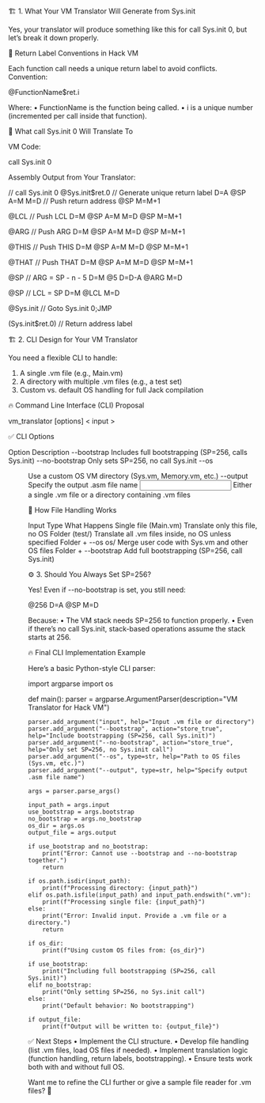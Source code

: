 🏗 1. What Your VM Translator Will Generate from Sys.init

Yes, your translator will produce something like this for call Sys.init 0, but let’s break it down properly.

📌 Return Label Conventions in Hack VM

Each function call needs a unique return label to avoid conflicts.
Convention:

@FunctionName$ret.i

Where:
•	FunctionName is the function being called.
•	i is a unique number (incremented per call inside that function).

🔄 What call Sys.init 0 Will Translate To

VM Code:

call Sys.init 0

Assembly Output from Your Translator:

// call Sys.init 0
@Sys.init$ret.0     // Generate unique return label
D=A
@SP
A=M
M=D                 // Push return address
@SP
M=M+1

@LCL                // Push LCL
D=M
@SP
A=M
M=D
@SP
M=M+1

@ARG                // Push ARG
D=M
@SP
A=M
M=D
@SP
M=M+1

@THIS               // Push THIS
D=M
@SP
A=M
M=D
@SP
M=M+1

@THAT               // Push THAT
D=M
@SP
A=M
M=D
@SP
M=M+1

@SP                 // ARG = SP - n - 5
D=M
@5
D=D-A
@ARG
M=D

@SP                 // LCL = SP
D=M
@LCL
M=D

@Sys.init           // Goto Sys.init
0;JMP

(Sys.init$ret.0)    // Return address label

🏗 2. CLI Design for Your VM Translator

You need a flexible CLI to handle:
1.	A single .vm file (e.g., Main.vm)
2.	A directory with multiple .vm files (e.g., a test set)
3.	Custom vs. default OS handling for full Jack compilation

🔥 Command Line Interface (CLI) Proposal

vm_translator [options] < input >

✅ CLI Options

Option	Description
--bootstrap	Includes full bootstrapping (SP=256, calls Sys.init)
--no-bootstrap	Only sets SP=256, no call Sys.init
--os <dir>	Use a custom OS VM directory (Sys.vm, Memory.vm, etc.)
--output <file>	Specify the output .asm file name
<input>	Either a single .vm file or a directory containing .vm files

📂 How File Handling Works

Input Type	What Happens
Single file (Main.vm)	Translate only this file, no OS
Folder (test/)	Translate all .vm files inside, no OS unless specified
Folder + --os os/	Merge user code with Sys.vm and other OS files
Folder + --bootstrap	Add full bootstrapping (SP=256, call Sys.init)

⚙ 3. Should You Always Set SP=256?

Yes! Even if --no-bootstrap is set, you still need:

@256
D=A
@SP
M=D

Because:
•	The VM stack needs SP=256 to function properly.
•	Even if there’s no call Sys.init, stack-based operations assume the stack starts at 256.

🔥 Final CLI Implementation Example

Here’s a basic Python-style CLI parser:

import argparse
import os

def main():
parser = argparse.ArgumentParser(description="VM Translator for Hack VM")

    parser.add_argument("input", help="Input .vm file or directory")
    parser.add_argument("--bootstrap", action="store_true", help="Include bootstrapping (SP=256, call Sys.init)")
    parser.add_argument("--no-bootstrap", action="store_true", help="Only set SP=256, no Sys.init call")
    parser.add_argument("--os", type=str, help="Path to OS files (Sys.vm, etc.)")
    parser.add_argument("--output", type=str, help="Specify output .asm file name")

    args = parser.parse_args()
    
    input_path = args.input
    use_bootstrap = args.bootstrap
    no_bootstrap = args.no_bootstrap
    os_dir = args.os
    output_file = args.output

    if use_bootstrap and no_bootstrap:
        print("Error: Cannot use --bootstrap and --no-bootstrap together.")
        return

    if os.path.isdir(input_path):
        print(f"Processing directory: {input_path}")
    elif os.path.isfile(input_path) and input_path.endswith(".vm"):
        print(f"Processing single file: {input_path}")
    else:
        print("Error: Invalid input. Provide a .vm file or a directory.")
        return

    if os_dir:
        print(f"Using custom OS files from: {os_dir}")

    if use_bootstrap:
        print("Including full bootstrapping (SP=256, call Sys.init)")
    elif no_bootstrap:
        print("Only setting SP=256, no Sys.init call")
    else:
        print("Default behavior: No bootstrapping")

    if output_file:
        print(f"Output will be written to: {output_file}")


✅ Next Steps
•	Implement the CLI structure.
•	Develop file handling (list .vm files, load OS files if needed).
•	Implement translation logic (function handling, return labels, bootstrapping).
•	Ensure tests work both with and without full OS.

Want me to refine the CLI further or give a sample file reader for .vm files? 🚀